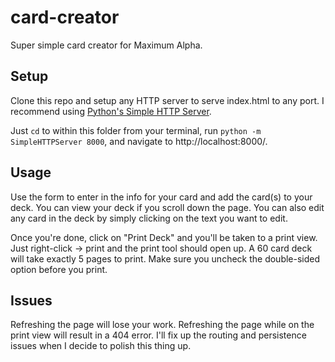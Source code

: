 # card-creator
Super simple card creator for Maximum Alpha.

## Setup
Clone this repo and setup any HTTP server to serve index.html to any port. I recommend using [Python's Simple HTTP Server](https://docs.python.org/2/library/simplehttpserver.html). 

Just `cd` to within this folder from your terminal, run `python -m SimpleHTTPServer 8000`, and navigate to http://localhost:8000/.

## Usage
Use the form to enter in the info for your card and add the card(s) to your deck. You can view your deck if you scroll down the page. You can also edit any card in the deck by simply clicking on the text you want to edit.

Once you're done, click on "Print Deck" and you'll be taken to a print view. Just right-click -> print and the print tool should open up. A 60 card deck will take exactly 5 pages to print. Make sure you uncheck the double-sided option before you print.

## Issues
Refreshing the page will lose your work. Refreshing the page while on the print view will result in a 404 error. I'll fix up the routing and persistence issues when I decide to polish this thing up.


